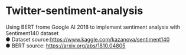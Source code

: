 # Twitter-sentiment-analysis
Using BERT frome Google AI 2018 to implement sentiment analysis with Sentiment140 dataset  
● Dataset source:https://www.kaggle.com/kazanova/sentiment140  
● BERT source: https://arxiv.org/abs/1810.04805
